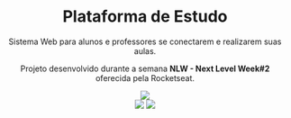 <h1 align="center">Plataforma de Estudo</h1>
<p align="center">Sistema Web para alunos e professores se conectarem e realizarem suas aulas.</p>

<p align="center">Projeto desenvolvido durante a semana <strong>NLW - Next Level Week#2</strong> oferecida pela Rocketseat.</p>

<p align="center">
  <img src="https://github.com/adryan30/proffy/raw/master/assets/landing.svg"/>
  <br/><img src="https://camo.githubusercontent.com/f52e7f4ad29e463bfccd170512f8262f4389d924/68747470733a2f2f696d672e736869656c64732e696f2f62616467652f4e4c57322d526f636b6574736561742d626c756576696f6c65743f7374796c653d666f722d7468652d6261646765266c6f676f3d736b796c696e6572266c6f676f436f6c6f723d7768697465"/> <img src="https://camo.githubusercontent.com/5037a5bac931e6f3d76ddfb57783ab96e4e2089f/68747470733a2f2f696d672e736869656c64732e696f2f6769746875622f6c6963656e73652f61647279616e33302f70726f6666793f6c6f676f3d676e75267374796c653d666f722d7468652d6261646765"/>
  </p>
          

